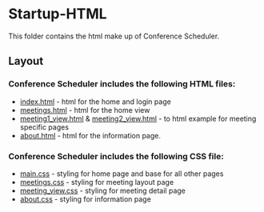 # Startup-HTML

This folder contains the html make up of Conference Scheduler.

## Layout

### Conference Scheduler includes the following HTML files:

+ [index.html](index.html) - html for the home and login page 
+ [meetings.html](meetings.html) - html for the home view 
+ [meeting1_view.html](meeting1_view.html) & [meeting2_view.html](meeting2_view.html) - to html example for meeting specific pages
+ [about.html](about.html) - html for the information page.

### Conference Scheduler includes the following CSS file:

+ [main.css](main.css) - styling for home page and base for all other pages
+ [meetings.css](meetings.css) - styling for meeting layout page
+ [meeting_view.css](meeting_view.css) - styling for meeting detail page
+ [about.css](about.css) - styling for information page